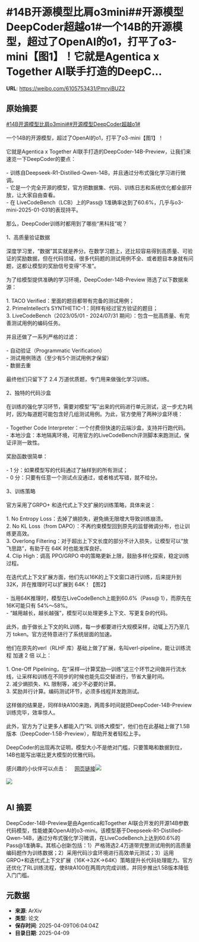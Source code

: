 # #14B开源模型比肩o3mini##开源模型DeepCoder超越o1#一个14B的开源模型，超过了OpenAI的o1，打平了o3-mini【图1】！它就是Agentica x Together AI联手打造的DeepC...

**URL**: https://weibo.com/6105753431/PmryiBUZ2

## 原始摘要

<a href="https://m.weibo.cn/search?containerid=231522type%3D1%26t%3D10%26q%3D%2314B%E5%BC%80%E6%BA%90%E6%A8%A1%E5%9E%8B%E6%AF%94%E8%82%A9o3mini%23&amp;extparam=%2314B%E5%BC%80%E6%BA%90%E6%A8%A1%E5%9E%8B%E6%AF%94%E8%82%A9o3mini%23" data-hide=""><span class="surl-text">#14B开源模型比肩o3mini#</span></a><a href="https://m.weibo.cn/search?containerid=231522type%3D1%26t%3D10%26q%3D%23%E5%BC%80%E6%BA%90%E6%A8%A1%E5%9E%8BDeepCoder%E8%B6%85%E8%B6%8Ao1%23&amp;extparam=%23%E5%BC%80%E6%BA%90%E6%A8%A1%E5%9E%8BDeepCoder%E8%B6%85%E8%B6%8Ao1%23" data-hide=""><span class="surl-text">#开源模型DeepCoder超越o1#</span></a><br><br>一个14B的开源模型，超过了OpenAI的o1，打平了o3-mini【图1】！<br><br>它就是Agentica x Together AI联手打造的DeepCoder-14B-Preview，让我们来速览一下DeepCoder的要点：<br><br>- 训练自Deepseek-R1-Distilled-Qwen-14B，并且通过分布式强化学习进行微调。<br>- 它是一个完全开源的模型，官方把数据集、代码、训练日志和系统优化都全部开放，让大家自由查看。<br>- 在 LiveCodeBench（LCB）上的Pass@ 1准确率达到了60.6%，几乎与o3-mini-2025-01-031的表现持平。<br><br>那么，DeepCoder训练时都用到了哪些“黑科技”呢？<br><br>1、高质量验证数据<br><br>深度学习里，“数据”其实就是养分。在数学习题上，还比较容易得到高质量、可验证的奖励数据，但在代码领域，很多代码题的测试用例不全、或者题目本身就有问题，这都让模型的奖励信号变得“不准”。<br><br>为了给模型提供准确的学习环境，DeepCoder-14B-Preview 筛选了以下数据来源：<br><br>1. TACO Verified：里面的题目都带有完备的测试用例；<br>2. PrimeIntellect’s SYNTHETIC-1：同样有经过官方验证的题目；<br>3. LiveCodeBench（2023/05/01 - 2024/07/31 期间）：包含一批高质量、有完善测试用例的编码任务。<br><br>并且还做了一系列严格的过滤：<br><br>- 自动验证（Programmatic Verification）<br>- 测试用例筛选（至少有5个测试用例才保留）<br>- 数据去重<br><br>最终他们只留下了 2.4 万道优质题，专门用来做强化学习训练。<br><br>2、独特的代码沙盒<br><br>在训练的强化学习环节，需要对模型“写”出来的代码进行单元测试，这一步尤为耗时，因为每道题可能包含好几组测试用例。为此，官方使用了两种沙盒环境：<br><br>- Together Code Interpreter：一个付费但快速的云端沙盒，支持并行跑代码。<br>- 本地沙盒：本地隔离环境，可用官方的LiveCodeBench评测脚本来跑测试，保证评测一致性。<br><br>奖励函数很简单：<br><br>- 1 分：如果模型写的代码通过了抽样到的所有测试；<br>- 0 分：只要有任意一个测试点没通过，或者格式写错，就不给分。<br><br>3、训练策略<br><br>官方采用了GRPO+ 和迭代式上下文扩展的训练策略，具体来说：<br><br>1. No Entropy Loss：去掉了熵损失，避免熵无限增大导致训练崩溃。<br>2. No KL Loss（from DAPO）：不再约束模型回到原先的监督微调分布，也让训练更高效。<br>3. Overlong Filtering：对于超出上下文长度的部分不计入损失，让模型可以“放飞思路”，有助于在 64K 时也能发挥良好。<br>4. Clip High：调高 PPO/GRPO 中的策略更新上限，鼓励多样化探索，稳定训练过程。<br><br>在迭代式上下文扩展方面，他们先以16K的上下文窗口进行训练，后来提升到32K，并在推理时可以扩展到 64K！【图2】<br><br>- 当用64K推理时，模型在LiveCodeBench上能到60.6%（Pass@ 1），而原先在16K可能只有 54%～58%。<br>- “越用越长，越长越强”，模型可以处理更多上下文、写更复杂的代码。<br><br>此外，由于做长上下文的RL训练，每一步都要进行大规模采样，动辄上万乃至几万 token。官方还特意进行了系统层面的加速。<br><br>他们在原先的verl（RLHF 库）基础上做了扩展，名叫verl-pipeline，能让训练流程 加速 2 倍 以上：<br><br>1. One-Off Pipelining，在“采样—计算奖励—训练”这三个环节之间做并行流水线，让采样和训练在不同步的时候也能先后交替进行，节省大量时间。<br>2. 减少熵损失、KL 限制等，减少不必要的计算。<br>3. 奖励并行计算。编码测试环节，必须多线程并发跑测试。<br><br>这样做的结果是，同样8块A100来跑，两周多时间就把DeepCoder-14B-Preview训练完毕，效率惊人。<br><br>此外，官方为了让更多人都能入门“RL 训练大模型”，他们也在此基础上做了1.5B 版本（DeepCoder-1.5B-Preview），帮助开发者轻松上手。<br><br>DeepCoder的出现再次证明，模型大小不是绝对门槛，只要策略和数据到位，14B也能写出堪比更大模型的优雅代码。<br><br>感兴趣的小伙伴可以点击：<a href="https://weibo.cn/sinaurl?u=https%3A%2F%2Fpretty-radio-b75.notion.site%2FDeepCoder-A-Fully-Open-Source-14B-Coder-at-O3-mini-Level-1cf81902c14680b3bee5eb349a512a51" data-hide=""><span class="url-icon"><img style="width: 1rem;height: 1rem" src="https://h5.sinaimg.cn/upload/2015/09/25/3/timeline_card_small_web_default.png" referrerpolicy="no-referrer"></span><span class="surl-text">网页链接</span></a><img style="" src="https://tvax2.sinaimg.cn/large/006Fd7o3gy1i0afeutbddj30zk0otgql.jpg" referrerpolicy="no-referrer"><br><br><img style="" src="https://tvax1.sinaimg.cn/large/006Fd7o3gy1i0afewa3a2j31kw0u3n9r.jpg" referrerpolicy="no-referrer"><br><br>

## AI 摘要

DeepCoder-14B-Preview是由Agentica和Together AI联合开发的开源14B参数代码模型，性能媲美OpenAI的o3-mini。该模型基于Deepseek-R1-Distilled-Qwen-14B，通过分布式强化学习微调，在LiveCodeBench上达到60.6%的Pass@1准确率。其核心创新包括：1）严格筛选2.4万道带完整测试用例的高质量编码题作为训练数据；2）采用代码沙盒环境进行高效单元测试；3）运用GRPO+和迭代式上下文扩展（16K→32K→64K）策略提升长代码处理能力。官方还优化了RL训练流程，使8块A100在两周内完成训练，并同步推出1.5B版本降低入门门槛。

## 元数据

- **来源**: ArXiv
- **类型**: 论文
- **保存时间**: 2025-04-09T06:04:04Z
- **目录日期**: 2025-04-09
